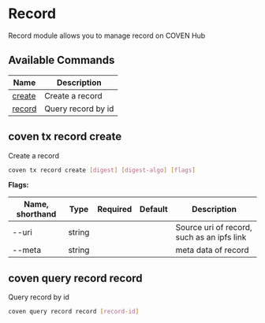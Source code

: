 # Record

Record module allows you to manage record on COVEN Hub

## Available Commands

| Name                                | Description        |
| ----------------------------------- | ------------------ |
| [create](#coven-tx-record-create)    | Create a record    |
| [record](#coven-query-record-record) | Query record by id |

## coven tx record create

Create a record

```bash
coven tx record create [digest] [digest-algo] [flags]
```

**Flags:**

| Name, shorthand | Type   | Required | Default | Description                                |
| --------------- | ------ | -------- | ------- | ------------------------------------------ |
| --uri           | string |          |         | Source uri of record, such as an ipfs link |
| --meta          | string |          |         | meta data of record                        |

## coven query record record

Query record by id

```bash
coven query record record [record-id]
```
